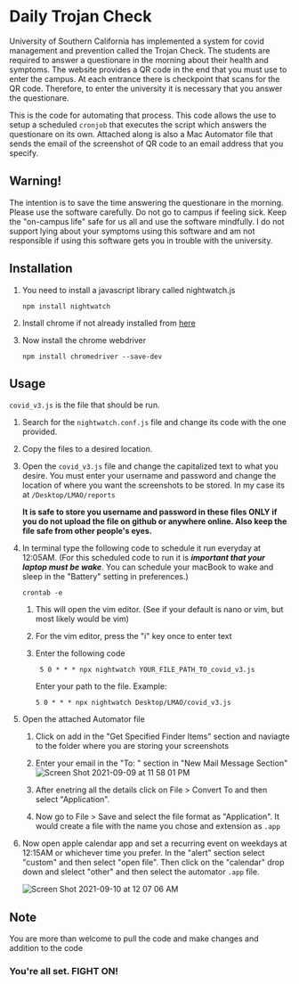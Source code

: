 # Daily Trojan Check

University of Southern California has implemented a system for covid management and prevention called the Trojan Check. The students are required to answer a questionare in the morning about their health and symptoms. The website provides a QR code in the end that you must use to enter the campus. At each entrance there is checkpoint that scans for the QR code. Therefore, to enter the university it is necessary that you answer the questionare.

This is the code for automating that process. This code allows the use to setup a scheduled `cronjob` that executes the script which answers the questionare on its own. Attached along is also a Mac Automator file that sends the email of the screenshot of QR code to an email address that you specify.

## Warning!
The intention is to save the time answering the questionare in the morning. Please use the software carefully. Do not go to campus if feeling sick. Keep the "on-campus life" safe for us all and use the software mindfully. I do not support lying about your symptoms using this software and am not responsible if using this software gets you in trouble with the university.

## Installation
1. You need to install a javascript library called nightwatch.js 
  
      ```
      npm install nightwatch
      ```

2. Install chrome if not already installed from [here](https://www.google.com/chrome/) 

3. Now install the chrome webdriver 
    
      ```
      npm install chromedriver --save-dev
      ```
## Usage
`covid_v3.js` is the file that should be run.

1. Search for the `nightwatch.conf.js` file and change its code with the one provided.
3. Copy the files to a desired location.
4. Open the `covid_v3.js` file and change the capitalized text to what you desire. You must enter your username and password and change the location of where you want the screenshots to be stored. In my case its at `/Desktop/LMAO/reports`
    
    **It is safe to store you username and password in these files ONLY if you do not upload the file on github or anywhere online. Also keep the file safe from other people's eyes.**
6. In terminal type the following code to schedule it run everyday at 12:05AM. (For this scheduled code to run it is ***important that your laptop must be wake***. You can schedule your macBook to wake and sleep in the "Battery" setting in preferences.)

    `crontab -e`
    1. This will open the vim editor. (See if your default is nano or vim, but most likely would be vim)
    2. For the vim editor, press the "i" key once to enter text
    3. Enter the following code
    
           
            5 0 * * * npx nightwatch YOUR_FILE_PATH_TO_covid_v3.js
            
       
       Enter your path to the file. Example:
       
           
           5 0 * * * npx nightwatch Desktop/LMAO/covid_v3.js
5. Open the attached Automator file

    1. Click on add in the "Get Specified Finder Items" section and naviagte to the folder where you are storing your screenshots
    2. Enter your email in the "To: " section in "New Mail Message Section" 
      ![Screen Shot 2021-09-09 at 11 58 01 PM](https://user-images.githubusercontent.com/40639516/132812996-59407841-b2c9-499e-bf16-0a8cb80477ca.png)

    3. After enetring all the details click on File > Convert To and then select "Application".
    4. Now go to File > Save and select the file format as "Application". It would create a file with the name you chose and extension as `.app`
6. Now open apple calendar app and set a recurring event on weekdays at 12:15AM or whichever time you prefer. In the "alert" section select "custom" and then select "open file". Then click on the "calendar" drop down and slelect "other" and then select the automator `.app` file.

      ![Screen Shot 2021-09-10 at 12 07 06 AM](https://user-images.githubusercontent.com/40639516/132816049-f9610e0f-86b3-4fc6-9f3b-96da2de8d546.png)
      
## Note
You are more than welcome to pull the code and make changes and addition to the code


### You're all set. FIGHT ON!
     
